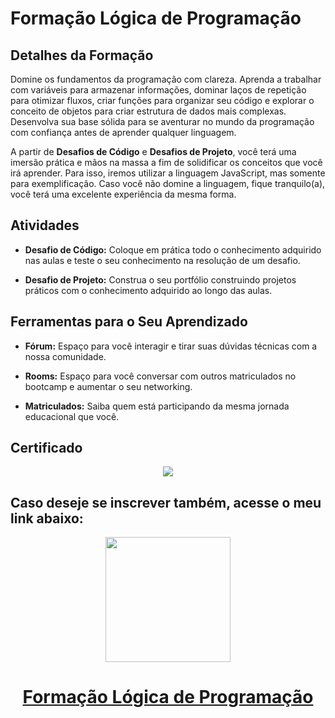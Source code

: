 # Formação Lógica de Programação

## Detalhes da Formação

Domine os fundamentos da programação com clareza. Aprenda a trabalhar com variáveis para armazenar informações, dominar laços de repetição para otimizar fluxos, criar funções para organizar seu código e explorar o conceito de objetos para criar estrutura de dados mais complexas. Desenvolva sua base sólida para se aventurar no mundo da programação com confiança antes de aprender qualquer linguagem.

A partir de **Desafios de Código** e **Desafios de Projeto**, você terá uma imersão prática e mãos na massa a fim de solidificar os conceitos que você irá aprender. Para isso, iremos utilizar a linguagem JavaScript, mas somente para exemplificação. Caso você não domine a linguagem, fique tranquilo(a), você terá uma excelente experiência da mesma forma.

## Atividades

- **Desafio de Código:** Coloque em prática todo o conhecimento adquirido nas aulas e teste o seu conhecimento na resolução de um desafio.

- **Desafio de Projeto:** Construa o seu portfólio construindo projetos práticos com o conhecimento adquirido ao longo das aulas.

## Ferramentas para o Seu Aprendizado

- **Fórum:** Espaço para você interagir e tirar suas dúvidas técnicas com a nossa comunidade.

- **Rooms:** Espaço para você conversar com outros matriculados no bootcamp e aumentar o seu networking.

- **Matriculados:** Saiba quem está participando da mesma jornada educacional que você.

## Certificado

<p align="center">
  <img src="https://hermes.digitalinnovation.one/certificates/cover/B4EC7E2D.jpg">
</p>

## Caso deseje se inscrever também, acesse o meu link abaixo:

<p align="center">
  <img src="https://hermes.dio.me/tracks/977d1b41-5888-44d7-8e4c-57d2348748dc.png" width="200" height="200">
</p>

<div style="text-align: center;">
    <a href="https://dio.me/curso-logica-programacao/AF7YWVE4VDQ5" target="_blank">
      <h1>Formação Lógica de Programação</h1>
    </a>
</div>
